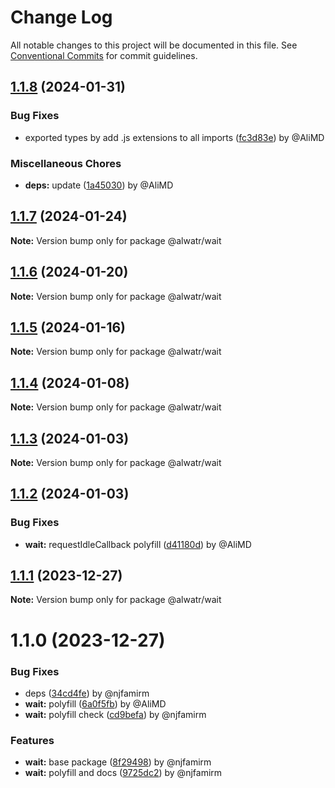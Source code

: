 # Change Log

All notable changes to this project will be documented in this file.
See [Conventional Commits](https://conventionalcommits.org) for commit guidelines.

## [1.1.8](https://github.com/Alwatr/nanolib/compare/@alwatr/wait@1.1.7...@alwatr/wait@1.1.8) (2024-01-31)

### Bug Fixes

* exported types by add .js extensions to all imports ([fc3d83e](https://github.com/Alwatr/nanolib/commit/fc3d83e8f375da97ba276314b2e6966aa82c9b3f)) by @AliMD

### Miscellaneous Chores

* **deps:** update ([1a45030](https://github.com/Alwatr/nanolib/commit/1a450305440b710a300787d4ca24b1ed8c6a39d7)) by @AliMD

## [1.1.7](https://github.com/Alwatr/nanolib/compare/@alwatr/wait@1.1.6...@alwatr/wait@1.1.7) (2024-01-24)

**Note:** Version bump only for package @alwatr/wait

## [1.1.6](https://github.com/Alwatr/nanolib/compare/@alwatr/wait@1.1.5...@alwatr/wait@1.1.6) (2024-01-20)

**Note:** Version bump only for package @alwatr/wait

## [1.1.5](https://github.com/Alwatr/nanolib/compare/@alwatr/wait@1.1.4...@alwatr/wait@1.1.5) (2024-01-16)

**Note:** Version bump only for package @alwatr/wait

## [1.1.4](https://github.com/Alwatr/nanolib/compare/@alwatr/wait@1.1.3...@alwatr/wait@1.1.4) (2024-01-08)

**Note:** Version bump only for package @alwatr/wait

## [1.1.3](https://github.com/Alwatr/nanolib/compare/@alwatr/wait@1.1.2...@alwatr/wait@1.1.3) (2024-01-03)

**Note:** Version bump only for package @alwatr/wait

## [1.1.2](https://github.com/Alwatr/nanolib/compare/@alwatr/wait@1.1.1...@alwatr/wait@1.1.2) (2024-01-03)

### Bug Fixes

- **wait:** requestIdleCallback polyfill ([d41180d](https://github.com/Alwatr/nanolib/commit/d41180dc2f0c313eb86f05f60050e57e891897c3)) by @AliMD

## [1.1.1](https://github.com/Alwatr/nanolib/compare/@alwatr/wait@1.1.0...@alwatr/wait@1.1.1) (2023-12-27)

**Note:** Version bump only for package @alwatr/wait

# 1.1.0 (2023-12-27)

### Bug Fixes

- deps ([34cd4fe](https://github.com/Alwatr/nanolib/commit/34cd4fead81b309765144a24add67e3f63bca127)) by @njfamirm
- **wait:** polyfill ([6a0f5fb](https://github.com/Alwatr/nanolib/commit/6a0f5fb5f0ae369d832760c026c26428689d258d)) by @AliMD
- **wait:** polyfill check ([cd9befa](https://github.com/Alwatr/nanolib/commit/cd9befa0ae01090016eb16befc08d1ce17ba881d)) by @njfamirm

### Features

- **wait:** base package ([8f29498](https://github.com/Alwatr/nanolib/commit/8f294983f9250e1ec8fb60dce72347f9586c561b)) by @njfamirm
- **wait:** polyfill and docs ([9725dc2](https://github.com/Alwatr/nanolib/commit/9725dc2cfa4d70fb5dac8a2816f986ad00c4f43f)) by @njfamirm
